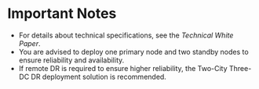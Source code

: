 # Important Notes<a name="EN-US_TOPIC_0289899192"></a>

-   For details about technical specifications, see the  *Technical White Paper*.
-   You are advised to deploy one primary node and two standby nodes to ensure reliability and availability.
-   If remote DR is required to ensure higher reliability, the Two-City Three-DC DR deployment solution is recommended.
